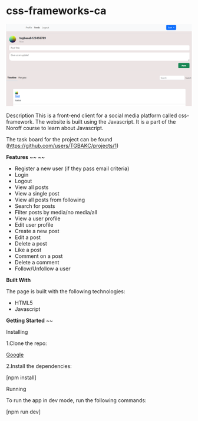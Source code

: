 # css-frameworks-ca


![](assets/images/social%20media%20app.png)







Description
This is a front-end client for a social media platform called css-framework. The website is built using the Javascript. It is a part of the Noroff course to learn about Javascript.

The task board for the project can be found (https://github.com/users/TGBAKC/projects/1)



**Features**
~~     ~~
- Register a new user (if they pass email criteria)
- Login
- Logout
- View all posts
- View a single post
- View all posts from following
- Search for posts
- Filter posts by media/no media/all
- View a user profile
- Edit user profile
- Create a new post
- Edit a post
- Delete a post
- Like a post
- Comment on a post
- Delete a comment
- Follow/Unfollow a user


**Built With**

The page is built with the following technologies:

- HTML5
- Javascript


**Getting Started**
~~

Installing

1.Clone the repo:

[Google](https://www.google.com)


2.Install the dependencies:

[npm install]

Running

To run the app in dev mode, run the following commands:

[npm run dev]
